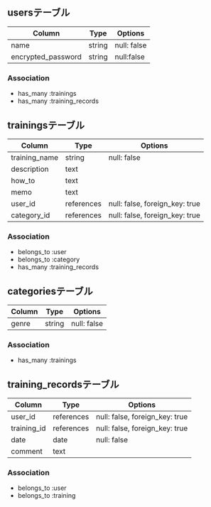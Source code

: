 ## usersテーブル

|Column            |Type       |Options         |
|------------------|-----------|----------------|
|name              |string     |null: false     |
|encrypted_password|string     |null:false      |


### Association
- has_many :trainings
- has_many :training_records




## trainingsテーブル

|Column              |Type       |Options                            |
|--------------------|-----------|-----------------------------------|
|training_name       |string     |null: false                        |
|description         |text       |                                   |
|how_to              |text       |                                   |
|memo                |text       |                                   |
|user_id             |references |null: false, foreign_key: true     |
|category_id         |references |null: false, foreign_key: true     |


### Association
- belongs_to :user
- belongs_to :category
- has_many :training_records




## categoriesテーブル

|Column     |Type       |Options         |
|-----------|-----------|----------------|
|genre      |string     |null: false     |


### Association
- has_many :trainings



## training_recordsテーブル

|Column              |Type       |Options                            |
|--------------------|-----------|-----------------------------------|
|user_id             |references |null: false, foreign_key: true     |
|training_id         |references |null: false, foreign_key: true     |
|date                |date       |null: false                        |
|comment             |text       |                                   |


### Association
- belongs_to :user
- belongs_to :training